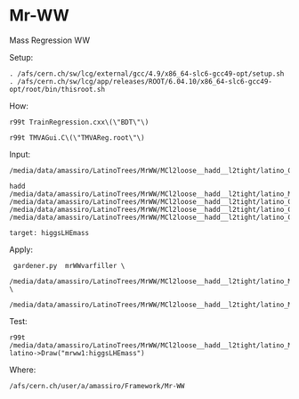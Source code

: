 # Mr-WW
Mass Regression WW

Setup:

    . /afs/cern.ch/sw/lcg/external/gcc/4.9/x86_64-slc6-gcc49-opt/setup.sh
    . /afs/cern.ch/sw/lcg/app/releases/ROOT/6.04.10/x86_64-slc6-gcc49-opt/root/bin/thisroot.sh

How:

    r99t TrainRegression.cxx\(\"BDT\"\)

    r99t TMVAGui.C\(\"TMVAReg.root\"\)

    
Input:

    /media/data/amassiro/LatinoTrees/MrWW/MCl2loose__hadd__l2tight/latino_GluGluHToWWTo2L2Nu_M650.root

    hadd /media/data/amassiro/LatinoTrees/MrWW/MCl2loose__hadd__l2tight/latino_MassSoup.root  /media/data/amassiro/LatinoTrees/MrWW/MCl2loose__hadd__l2tight/latino_GluGluHToWWTo2L2Nu_M400.root      /media/data/amassiro/LatinoTrees/MrWW/MCl2loose__hadd__l2tight/latino_GluGluHToWWTo2L2Nu_M500.root   /media/data/amassiro/LatinoTrees/MrWW/MCl2loose__hadd__l2tight/latino_GluGluHToWWTo2L2Nu_M650.root 

    target: higgsLHEmass


Apply:

     gardener.py  mrWWvarfiller \
                /media/data/amassiro/LatinoTrees/MrWW/MCl2loose__hadd__l2tight/latino_MassSoup.root  \
                /media/data/amassiro/LatinoTrees/MrWW/MCl2loose__hadd__l2tight/latino_MassSoup_filled.root

Test:

    r99t /media/data/amassiro/LatinoTrees/MrWW/MCl2loose__hadd__l2tight/latino_MassSoup_filled.root
    latino->Draw("mrww1:higgsLHEmass")
    
    
Where:

    /afs/cern.ch/user/a/amassiro/Framework/Mr-WW
